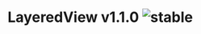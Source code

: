 
# LayeredView v1.1.0 ![stable](https://img.shields.io/badge/stability-stable-4EBA0F.svg?style=flat)

